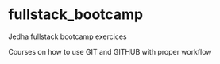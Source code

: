 # fullstack_bootcamp

Jedha fullstack bootcamp exercices

Courses on how to use GIT and GITHUB with proper workflow
